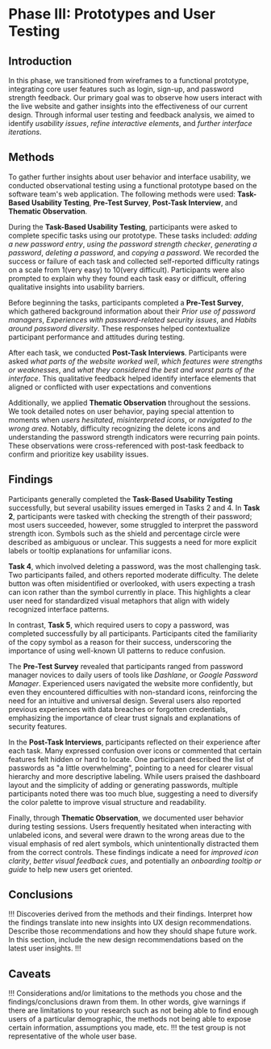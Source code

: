 # Phase III: Prototypes and User Testing

## Introduction

In this phase, we transitioned from wireframes to a functional prototype, integrating core user features such as login, sign-up, and password strength feedback. Our primary goal was to observe how users interact with the live website and gather insights into the effectiveness of our current design. Through informal user testing and feedback analysis, we aimed to identify _usability issues_, _refine interactive elements_, and _further interface iterations_.

## Methods

To gather further insights about user behavior and interface usability, we conducted observational testing using a functional prototype based on the software team's web application. The following methods were used: **Task-Based Usability Testing**, **Pre-Test Survey**, **Post-Task Interview**, and **Thematic Observation**.

  During the **Task-Based Usability Testing**, participants were asked to complete specific tasks using our prototype. These tasks included: _adding a new password entry_, _using the password strength checker_, _generating a password_, _deleting a password_, and _copying a password_. We recorded the success or failure of each task and collected self-reported difficulty ratings on a scale from 1(very easy) to 10(very difficult). Participants were also prompted to explain why they found each task easy or difficult, offering qualitative insights into usability barriers.

Before beginning the tasks, participants completed a **Pre-Test Survey**, which gathered background information about their _Prior use of password managers_, _Experiences with password-related security issues_, and _Habits around password diversity_. These responses helped contextualize participant performance and attitudes during testing.

  After each task, we conducted **Post-Task Interviews**. Participants were asked _what parts of the website worked well_, _which features were strengths or weaknesses_, and _what they considered the best and worst parts of the interface_. This qualitative feedback helped identify interface elements that aligned or conflicted with user expectations and conventions

  Additionally, we applied **Thematic Observation** throughout the sessions. We took detailed notes on user behavior, paying special attention to moments when _users hesitated_, _misinterpreted icons_, or _navigated to the wrong area_. Notably, difficulty recognizing the delete icons and understanding the password strength indicators were recurring pain points. These observations were cross-referenced with post-task feedback to confirm and prioritize key usability issues.
  
## Findings

Participants generally completed the **Task-Based Usability Testing** successfully, but several usability issues emerged in Tasks 2 and 4. In **Task 2**, participants were tasked with checking the strength of their password; most users succeeded, however, some struggled to interpret the password strength icon. Symbols such as the shield and percentage circle were described as ambiguous or unclear. This suggests a need for more explicit labels or tooltip explanations for unfamiliar icons. 

**Task 4**,  which involved deleting a password, was the most challenging task. Two participants failed, and others reported moderate difficulty. The delete button was often misidentified or overlooked, with users expecting a trash can icon rather than the symbol currently in place. This highlights a clear user need for standardized visual metaphors that align with widely recognized interface patterns.

In contrast, **Task 5**, which required users to copy a password, was completed successfully by all participants. Participants cited the familiarity of the copy symbol as a reason for their success, underscoring the importance of using well-known UI patterns to reduce confusion.

The **Pre-Test Survey** revealed that participants ranged from password manager novices to daily users of tools like _Dashlane_, or _Google Password Manager_. Experienced users navigated the website more confidently, but even they encountered difficulties with non-standard icons, reinforcing the need for an intuitive and universal design. Several users also reported previous experiences with data breaches or forgotten credentials, emphasizing the importance of clear trust signals and explanations of security features.

In the **Post-Task Interviews**, participants reflected on their experience after each task. Many expressed confusion over icons or commented that certain features felt hidden or hard to locate. One participant described the list of passwords as "a little overwhelming", pointing to a need for clearer visual hierarchy and more descriptive labeling. While users praised the dashboard layout and the simplicity of adding or generating passwords, multiple participants noted there was too much blue, suggesting a need to diversify the color palette to improve visual structure and readability.

Finally, through **Thematic Observation**, we documented user behavior during testing sessions. Users frequently hesitated when interacting with unlabeled icons, and several were drawn to the wrong areas due to the visual emphasis of red alert symbols, which unintentionally distracted them from the correct controls. These findings indicate a need for _improved icon clarity_, _better visual feedback cues_, and potentially an _onboarding tooltip or guide_ to help new users get oriented.

## Conclusions

!!! Discoveries derived from the methods and their findings. Interpret how the findings translate into new insights into UX design recommendations. Describe those recommendations and how they should shape future work. In this section, include the new design recommendations based on the latest user insights. !!!

## Caveats

!!! Considerations and/or limitations to the methods you chose and the findings/conclusions drawn from them. In other words, give warnings if there are limitations to your research such as not being able to find enough users of a particular demographic, the methods not being able to expose certain information, assumptions you made, etc. !!! the test group is not representative of the whole user base.
